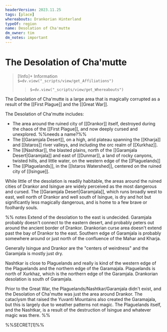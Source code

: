 ```yaml
---
headerVersion: 2023.11.25
tags: [place]
whereabouts: Drankorian Hinterland
typeOf: region
name: Desolation of Cha'mutte
dm_owner: tim
dm_notes: important
---
```

# The Desolation of Cha'mutte
>[!info]+ Information  
> `$=dv.view("_scripts/view/get_Affiliations")`  
>> `$=dv.view("_scripts/view/get_Whereabouts")`

The Desolation of Cha'mutte is a large area that is magically corrupted as a result of the [[First Plague]] and the [[Great War]]. 

The Desolation of Cha'mutte includes:
- The area around the ruined city of [[Drankor]] itself, destroyed during the chaos of the [[First Plague]], and now deeply cursed and unexplored.  %%needs a name?%%
- The [[Garamjala Desert]], on a high, arid plateau spanning the [[Kharja]] and [[Istaros]] river valleys, and including the orc realm of [[Xurkhaz]].
- The [[Nashtkar]], the blasted plains, north of the [[Garamjala Desert|Garamjala]] and east of [[Dunmar]], a land of rocky canyons, twisted hills, and little water, on the western edge of the [[Plaguelands]]
- The [[Plaguelands]], in the [[Istaros Watershed]], centered on the ruined city of [[Isingue]].

While little of the desolation is readily habitable, the areas around the ruined cities of Drankor and Isingue are widely perceived as the most dangerous and cursed. The [[Garamjala Desert|Garamjala]], which runs broadly west to east, well north of Drankor and well south of Isingue, is dry and hot but significantly less magically dangerous, and is home to a few brave or foolhardy souls.  

%% notes
Extend of the desolation to the east is undecided. Garamjala probably doesn't connect to the eastern desert, and probably peters out around the ancient border of Drankor. Drankorian curse area doesn't extend past the bay of Drankor to the east. Southern edge of Garamjala is probably somewhere around or just north of the confluence of the Mahar and Kharja. 

Generally Isingue and Drankor are the "centers of weirdness" and the Garamjala is mostly just dry. 

Nashtkar is close to Plaguelands and really is kind of the western edge of the Plaguelands and the northern edge of the Garamajala. Plaguelands is north of Xurkhaz, which is the northern edge of the Garamjala. Drankorian desolation is south of Garamjala. 

Prior to the Great War, the Plaguelands/Nashtkar/Garamjala didn't exist, and the Desolation of Cha'mutte was just the area around Drankor. The cataclysm that raised the Yuvanti Mountains also created the Garamajala, but this is largely due to weather patterns not magic. The Plaguelands itself, and the Nashtkar, is a result of the destruction of Isingue and whatever magic was there. 
%%

%%SECRET[1]%%